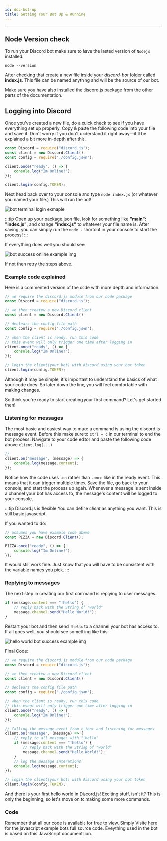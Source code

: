 ```yaml
---
id: doc-bot-up
title: Getting Your Bot Up & Running
---
```


---

## Node Version check

To run your Discord bot make sure to have the lasted version of `Nodejs` installed.

```
node --version
```

After checking that create a new file inside your _discord-bot_ folder called **index.js**. This file can be named anything and will be the source of our bot.

Make sure you have also installed the discord.js package from the other parts of the documentation.

## Logging into Discord

Once you've created a new file, do a quick check to see if you have everything set up properly. Copy & paste the following code into your file and save it. Don't worry if you don't understand it right away—it'll be explained a bit more in-depth after this.

```js
const Discord = require("discord.js");
const client = new Discord.Client();
const config = require("./config.json");

client.once("ready", () => {
	console.log("Im Online!");
});

client.login(config.TOKEN);
```

Next head back over to your console and type `node index.js` (or whatever you named your file.) This will run the bot!

![bot terminal login exmaple](/img/js/s2/terminal-bot-login.png)

:::tip
Open up your package.json file, look for something like **"main": "index.js"**, and change **"index.js"** to whatever your file name is. After saving, you can simply run the `node .` shortcut in your console to start the process!
:::

If everything does well you should see:

![bot success online example img](/img/js/s2/bot-online-success.png)

If not then retry the steps above.

### Example code explained

Here is a commented version of the code with more depth and information.

```js
// we require the discord.js module from our node package
const Discord = require("discord.js");

// we then createw a new Discord client
const client = new Discord.Client();

// declears the config file path
const config = require("./config.json");

// when the client is ready, run this code
// this event will only trigger one time after logging in
client.once("ready", () => {
	console.log("Im Online!");
});

// login the client(your bot) with Discord using your bot token
client.login(config.TOKEN);
```

Although it may be simple, it's important to understand the basics of what your code does. So later down the line, you will feel comfortable with making changes.

So think you're ready to start creating your first command? Let's get started then!

### Listening for messages

The most basic and easiest way to make a command is using the discord.js message event. Before this make sure to `Ctrl + c` in our terminal to end the bot process. Navigate to your code editor and paste the following code above `client.log(...)`

```js
//
client.on("message", (message) => {
	console.log(message.content);
});
```

Notice how the code uses `.on` rather than `.once` like in the ready event. This means that it can trigger multiple times. Save the file, go back to your console, and start the process up again. Whenever a message is sent inside a channel your bot has access to, the message's content will be logged to your console.

:::tip Discord.js is flexible
You can define _client_ as anything you want. This is still basic javascript.

If you wanted to do:

```js
// assumes you have example code above
const PIZZA = new Discord.Client();

PIZZA.once("ready", () => {
	console.log("Im Online!");
});
```

It would still work fine. Just know that you will have to be consistent with the variable names you pick.
:::

### Replying to messages

The next step in creating our first command is replying to user messages.

```js
if (message.content === "!hello") {
	// reply back with the String of "world"
	message.channel.send("Hello World!");
}
```

Restart your bot and then send `!hello` to a channel your bot has access to. If all goes well, you should see something like this:

![hello world bot success example img](/img/js/s2/hello-world-bot-success.png)

Final Code:

```js
// we require the discord.js module from our node package
const Discord = require("discord.js");

// we then createw a new Discord client
const client = new Discord.Client();

// declears the config file path
const config = require("./config.json");

// when the client is ready, run this code
// this event will only trigger one time after logging in
client.once("ready", () => {
	console.log("Im Online!");
});

// Calling the message event from client and listening for messages
client.on("message", (message) => {
	// reply to all messages with "!hello"
	if (message.content === "!hello") {
		// reply back with the String of "world"
		message.channel.send("Hello World!");
	}
	// log the message interations
	console.log(message.content);
});

// login the client(your bot) with Discord using your bot token
client.login(config.TOKEN);
```

And there is your first hello world in Discord.js! Exciting stuff, isn't it? This is only the beginning, so let's move on to making some more commands.

### Code

Remember that all our code is available for free to view. Simply Visite [here](https://github.com/DeepWebDevelopers/discord-bot-guide/tree/alpha/Bots) for the javascript example bots full source code. Eveything used in the bot is based on this JavaScript documentaion.
